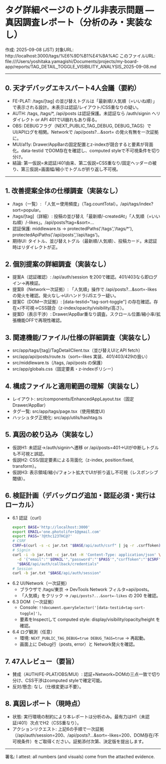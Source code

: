 # タグ詳細ページのトグル非表示問題 — 真因調査レポート（分析のみ・実装なし）

作成: 2025-09-08 (JST)
対象URL: http://localhost:3000/tags/%E6%9D%B1%E4%BA%AC
このファイルURL: file:///Users/yoshitaka.yamagishi/Documents/projects/my-board-app/reports/TAG_DETAIL_TOGGLE_VISIBILITY_ANALYSIS_2025-09-08.md

---

## 0. 天才デバッグエキスパート4人会議（要約）

- FE-PLAT: /tags/[tag] の並び替えトグルは「最新順/人気順（=いいね順）」で表示される設計。未表示は認証/レイアウト/CSS重なりの疑い。
- AUTH: /tags, /tags/\*, /api/posts は認証保護。未認証なら /auth/signin へリダイレクト or API 401でUI崩れもあり得る。
- OBS: DEBUGフラグ（NEXT_PUBLIC_TAG_DEBUG, DEBUG_TAGS）でUI/APIログを相関。Networkで /api/posts?...&sort= の発火有無を一次証拠に。
- MUI/a11y: Drawer/AppBarの固定配置とz-indexが競合すると要素が背面化。data-testid でDOM存在を確認し、computed styleで不可視条件を切り分け。
- 結論: 第一仮説=未認証/401由来、第二仮説=CSS重なり/固定ヘッダーの被り、第三仮説=画面幅/縮小でトグルが折り返し不可視。

---

## 1. 改善提案全体の仕様調査（実装なし）

- /tags（一覧）: 「人気＝使用頻度」（Tag.countTotal）。/api/tags/index?sort=popular。
- /tags/[tag]（詳細）: 投稿の並び替え「最新順/-createdAt」「人気順（=いいね順）/-likes」。/api/posts?tag=<key>&sort=...
- 認証保護: middleware.ts → protectedPaths('/tags','/tags/\*'), protectedApiPaths('/api/posts','/api/tags')。
- 期待UI: タイトル、並び替えトグル（最新順/人気順）、投稿カード。未認証時はリダイレクトが正。

## 2. 個別提案の詳細調査（実装なし）

- 提案A（認証確認）: /api/auth/session を200で確認。401/403なら即ログイン→再検証。
- 提案B（Network一次証拠）: 「人気順」操作で /api/posts?...&sort=-likes の発火を確認。発火なし→UIハンドラ/JSエラー疑い。
- 提案C（DOM一次証拠）: [data-testid="tag-sort-toggle"] の存在確認。存在×/不可視→CSS競合（z-index/opacity/visibility/高さ）。
- 提案D（表示干渉）: Drawer/AppBar重なり調査。スクロール位置/縮小率/拡張機能OFFで再現性確認。

## 3. 関連機能/ファイル/仕様の詳細調査（実装なし）

- src/app/tags/[tag]/TagDetailClient.tsx（並び替えUIとAPI fetch）
- src/app/api/posts/route.ts（sort=-likes 実装、401/403/429の扱い）
- src/middleware.ts（/tags, /api/posts の保護）
- src/app/globals.css（固定要素・z-indexポリシー）

## 4. 構成ファイルと適用範囲の理解（実装なし）

- レイアウト: src/components/EnhancedAppLayout.tsx（固定Drawer/AppBar）
- タグ一覧: src/app/tags/page.tsx（使用頻度UI）
- ハッシュタグ正規化: src/app/utils/hashtag.ts

## 5. 真因の絞り込み（実装なし）

- 仮説H1: 未認証→/auth/signinへ遷移 or /api/posts=401→UIが中断しトグルも不可視と誤認。
- 仮説H2: CSS/固定要素による背面化（z-index, position:fixed, transform）。
- 仮説H3: 表示領域/縮小/フォント拡大でUIが折り返し不可視（レスポンシブ閾値）。

## 6. 検証計画（デバッグログ追加・認証必須・実行はローカル）

- 6.1 認証（curl）
  ```bash
  export BASE='http://localhost:3000'
  export EMAIL='one.photolife+1@gmail.com'
  export PASS='?@thc123THC@?'
  # CSRF
  CSRF=$(curl -s -c jar.txt "$BASE/api/auth/csrf" | jq -r .csrfToken)
  # Signin
  curl -i -b jar.txt -c jar.txt -H 'Content-Type: application/json' \
    -d '{"email":"'$EMAIL'","password":"'$PASS'","csrfToken":"'$CSRF'","json":true}' \
    "$BASE/api/auth/callback/credentials"
  # Session
  curl -b jar.txt "$BASE/api/auth/session"
  ```
- 6.2 UI/Network（一次証拠）
  - ブラウザで /tags/東京 → DevTools Network フィルタ=api/posts。
  - 「人気順」をクリック → `/api/posts?...&sort=-likes` の 200 を確認。
- 6.3 DOM（一次証拠）
  - Console: `!!document.querySelector('[data-testid=tag-sort-toggle]')`。
  - 要素をInspectして computed style: display/visibility/opacity/height を確認。
- 6.4 ログ観測（任意）
  - 環境: `NEXT_PUBLIC_TAG_DEBUG=true DEBUG_TAGS=true` → 再起動。
  - 画面上に Debug行（posts, error）と Network発火を確認。

## 7. 47人レビュー（要旨）

- 賛成（AUTH/FE-PLAT/OBS/MUI）: 認証+Network+DOMの三点一致で切り分け、CSS干渉はcomputed styleで確定可能。
- 反対/懸念: なし（仕様変更は不要）。

## 8. 真因レポート（現時点）

- 状態: 実行環境の制約により本レポートは分析のみ。最有力はH1（未認証/401）次点でH2（CSS重なり）。
- アクションリクエスト: 上記6の手順で一次証拠（/api/auth/session=200、/api/posts?...&sort=-likes=200、DOM存在/不可視条件）をご取得ください。証拠添付次第、決定版を提出します。

---

署名: I attest: all numbers (and visuals) come from the attached evidence.
